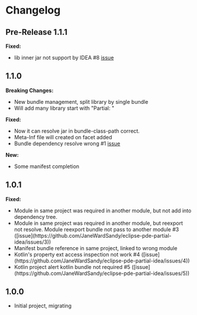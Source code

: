 # Changelog

## Pre-Release 1.1.1

<p><b>Fixed:</b></p>
<ul>
    <li>lib inner jar not support by IDEA #8 <a href="https://github.com/JaneWardSandy/eclipse-pde-partial-idea/issues/8" target="_blank">issue</a> </li>
</ul>

## 1.1.0

<p><b>Breaking Changes:</b></p>
<ul>
    <li>New bundle management, split library by single bundle</li>
    <li>Will add many library start with "Partial: "</li>
</ul>

<p><b>Fixed:</b></p>
<ul>
    <li>Now it can resolve jar in bundle-class-path correct.</li>
    <li>Meta-Inf file will created on facet added</li>
    <li>Bundle dependency resolve wrong #1 <a href="https://github.com/JaneWardSandy/eclipse-pde-partial-idea/issues/1" target="_blank">issue</a></li>
</ul>

<p><b>New:</b></p>
<ul>
    <li>Some manifest completion</li>
</ul>

## 1.0.1

<p><b>Fixed:</b></p>
<ul>
    <li>Module in same project was required in another module, but not add into dependency tree.</li>
    <li>Module in same project was required in another module, but reexport not resolve. Module reexport bundle not pass to another module #3 ([issue](https://github.com/JaneWardSandy/eclipse-pde-partial-idea/issues/3))</li>
    <li>Manifest bundle reference in same project, linked to wrong module</li>
    <li>Kotlin's property ext access inspection not work #4 ([issue](https://github.com/JaneWardSandy/eclipse-pde-partial-idea/issues/4))</li>
    <li>Kotlin project alert kotlin bundle not required #5 ([issue](https://github.com/JaneWardSandy/eclipse-pde-partial-idea/issues/5))</li>
</ul>

## 1.0.0

<ul>
    <li>Initial project, migrating</li>
</ul>
